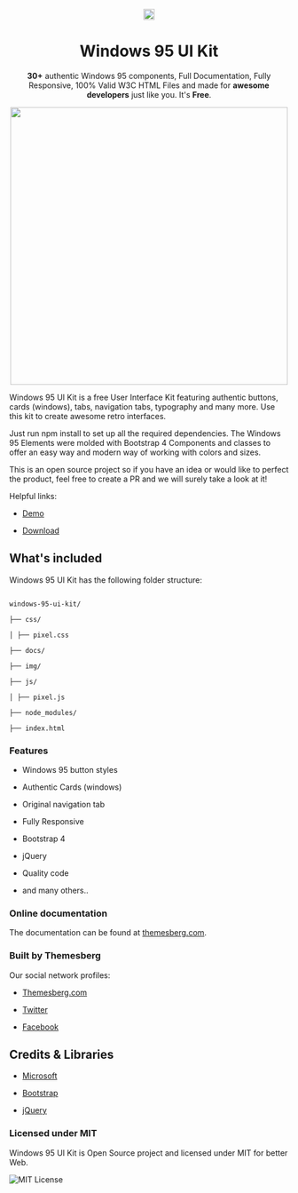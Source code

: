 
<p align="center">
  <a href="https://themesberg.com" alt="Themesberg Logo">
    <img height="20" src="https://themesberg.com/img/brand/themesberg-logo-full.svg">
  </a>
</p>
<h1 align="center">Windows 95 UI Kit</h1>

<p align="center"><b>30+</b> authentic Windows 95 components, Full Documentation, Fully Responsive, 100% Valid W3C HTML Files and made for <b>awesome developers</b> just like you. It's <strong>Free</strong>.</p>

<p align="center">
    <a href="https://themesberg.com/preview/windows-95-ui-kit/" align="center" alt="Windows 95 UI Kit">
        <img width="500" align="center" src="https://themesberg.s3.us-east-2.amazonaws.com/public/products/windows-95/windows-95-ui-kit-preview.jpg">
    </a>
</p>

<p>Windows 95 UI Kit is a free User Interface Kit featuring authentic buttons, cards (windows), tabs, navigation tabs, typography and many more. Use this kit to create awesome retro interfaces.</p>
<p>Just run npm install to set up all the required dependencies. The Windows 95 Elements were molded with Bootstrap 4 Components and classes to offer an easy way and modern way of working with colors and sizes.</p>
<p>This is an open source project so if you have an idea or would like to perfect the product, feel free to create a PR and we will surely take a look at it!</p>
<p>Helpful links:</p>

- [Demo](https://themesberg.com/preview/windows-95-ui-kit)

- [Download](https://themesberg.com/product/windows-95-ui-kit)

## What's included

Windows 95 UI Kit has the following folder structure:

```

windows-95-ui-kit/

├── css/

│ ├── pixel.css

├── docs/

├── img/

├── js/

│ ├── pixel.js

├── node_modules/

├── index.html

```

### Features

- Windows 95 button styles

- Authentic Cards (windows)

- Original navigation tab

- Fully Responsive

- Bootstrap 4

- jQuery

- Quality code

- and many others..

### Online documentation

The documentation can be found at [themesberg.com](https://themesberg.com/preview/windows-95-ui-kit/docs/introduction.html).

### Built by Themesberg

Our social network profiles:

- [Themesberg.com](https://themesberg.com)

- [Twitter](https://twitter.com/themesberg)

- [Facebook](https://www.facebook.com/themesberg)

## Credits & Libraries

- [Microsoft](https://www.microsoft.com/ro-ro/)

- [Bootstrap](https://getbootstrap.com/)

* [jQuery](https://jquery.com/)

### Licensed under MIT

Windows 95 UI Kit is Open Source project and licensed under MIT for better Web.

![MIT License](https://img.shields.io/cocoapods/l/AFNetworking.svg?style=for-the-badge)
